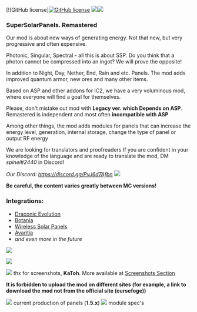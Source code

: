 [![GitHub license][![GitHub license](https://img.shields.io/badge/License-GPLv3-blue.svg)](https://www.gnu.org/licenses/gpl-3.0) [![](http://cf.way2muchnoise.eu/372007.svg?badge_style=for_the_badge)](https://www.curseforge.com/minecraft/mc-mods/super-solar-panel)[![](http://cf.way2muchnoise.eu/versions/372007.svg?badge_style=for_the_badge)](https://www.curseforge.com/minecraft/mc-mods/super-solar-panel)

### SuperSolarPanels. Remastered

Our mod is about new ways of generating energy. Not that new, but very progressive and often expensive.

Photonic, Singular, Spectral - all this is about SSP. Do you think that a photon cannot be compressed into an ingot? We
will prove the opposite!

In addition to Night, Day, Nether, End, Rain and etc. Panels. The mod adds improved quantum armor, new ores and many other items.

Based on ASP and other addons for IC2, we have a very voluminous mod, where everyone will find a goal for themselves.

Please, don't mistake out mod with **Legacy ver. which Depends on ASP**. Remastered is independent and most often **incompatible with ASP**

Among other things, the mod adds modules for panels that can increase the energy level, generation, internal storage,
change the type of panel or output RF energy

We are looking for translators and proofreaders If you are confident in your knowledge of the language and are ready to translate the mod, DM *spinel#2440* in Discord!

*Our Discord: https://discord.gg/PvJ6d7Afbn* ![](https://amity.is-inside.me/EgpfZzdP.png)

**Be careful, the content varies greatly between MC versions!**

### Integrations:

* [Draconic Evolution](https://www.curseforge.com/minecraft/mc-mods/draconic-evolution)
* [Botania](https://www.curseforge.com/minecraft/mc-mods/botania)
* [Wireless Solar Panels](https://www.curseforge.com/minecraft/mc-mods/wireless-solar-panels)
* [Avaritia](https://www.curseforge.com/minecraft/mc-mods/avaritia-1-10)
* *and even more in the future*

![](https://media.forgecdn.net/attachments/330/206/jre1.jpg)

![](https://media.forgecdn.net/attachments/330/209/jre1.jpg)

![](https://media.forgecdn.net/attachments/330/210/jre1.jpg) thx for screenshots, **KaToh**. More available
at [Screenshots Section](https://www.curseforge.com/minecraft/mc-mods/super-solar-panel/screenshots)

**It is forbidden to upload the mod on different sites (for example, a link to download the mod not from the official
site (cursefoge))**

![](https://amity.is-inside.me/tl1aUqqh.png) current production of panels (**1.5.х**)
![](https://amity.is-inside.me/yARa0awl.png) module spec's
